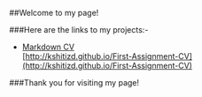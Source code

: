 ##Welcome to my page!

###Here are the links to my projects:-

* [Markdown CV](http://kshitizd.github.io/First-Assignment-CV)    
[http://kshitizd.github.io/First-Assignment-CV](http://kshitizd.github.io/First-Assignment-CV)


###Thank you for visiting my page!
 